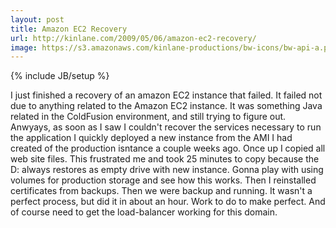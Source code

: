 ```yaml
---
layout: post
title: Amazon EC2 Recovery
url: http://kinlane.com/2009/05/06/amazon-ec2-recovery/
image: https://s3.amazonaws.com/kinlane-productions/bw-icons/bw-api-a.png
---
```

{% include JB/setup %}
I just finished a recovery of an amazon EC2 instance that failed. It failed not due to anything related to the Amazon EC2 instance. It was something Java related in the ColdFusion environment, and still trying to figure out.
Anwyays, as soon as I saw I couldn't recover the services necessary to run the application I quickly deployed a new instance from the AMI I had created of the production isntance a couple weeks ago.
Once up I copied all web site files. This frustrated me and took 25 minutes to copy because the D: always restores as empty drive with new instance. Gonna play with using volumes for production storage and see how this works.
Then I reinstalled certificates from backups.
Then we were backup and running. It wasn't a perfect process, but did it in about an hour.
Work to do to make perfect. And of course need to get the load-balancer working for this domain.